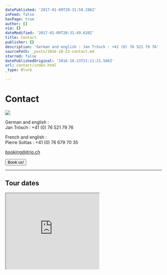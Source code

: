 ```yaml
---
datePublished: '2017-01-09T20:31:50.296Z'
inFeed: false
hasPage: true
author: []
via: {}
dateModified: '2017-01-09T20:31:49.620Z'
title: Contact
publisher: {}
description: 'German and english : Jan Trösch : +41 (0) 76 521 79 76'
sourcePath: _posts/2016-10-23-contact.md
starred: false
datePublishedOriginal: '2016-10-23T21:11:21.566Z'
url: contact/index.html
_type: Blurb

---
```

# Contact
![](https://s3-us-west-2.amazonaws.com/the-grid-img/p/bfc91fc279d50bad8254d2d29d7444267b05098b.jpg)

German and english :   
Jan Trösch : +41 (0) 76 521 79 76

French and english :   
Pierre Sottas : +41 (0) 76 679 70 35

booking@itrio.ch

<button data-role="cta" style="">Book us!</button>

---

## Tour dates

<iframe src="https://the-grid.github.io/ed-userhtml/?g=eJxVjlsKwjAQRf9dRch_GqEiRdKuwg2M6ZjGPlJmpgR3r9UW9Pece-E4UB3hvdadyMwXa3POBacp9NH3hU-jBZLIwrY6VcdzWWrlB2Cu9T4yObYBRasWBIx0OGKthxi6HbUo6MWwPIe3EVpwEzfwfaC0TK3xaUi0Sph4BsJJdBOvFJOStNA6R3YWmoNjT3EWxeR_mj8F_9kbe7BunP2emhfcL1Rk" height="244" style=""></iframe>